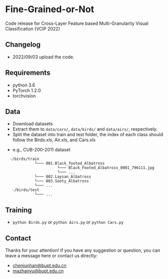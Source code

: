 # Fine-Grained-or-Not
Code release for Cross-Layer Feature based Multi-Granularity Visual Classification (VCIP 2022)


## Changelog
- 2022/09/03 upload the code.


## Requirements

- python 3.6
- PyTorch 1.2.0
- torchvision

## Data
- Download datasets
- Extract them to `data/cars/`, `data/birds/` and `data/airs/`, respectively.
- Split the dataset into train and test folder, the index of each class should follow the Birds.xls, Air.xls, and Cars.xls

* e.g., CUB-200-2011 dataset
```
  -/birds/train
	         └─── 001.Black_footed_Albatross
	                   └─── Black_Footed_Albatross_0001_796111.jpg
	                   └─── ...
	         └─── 002.Laysan_Albatross
	         └─── 003.Sooty_Albatross
	         └─── ...
   -/birds/test	
             └─── ...         
```


## Training
- `python Birds.py` or `python Airs.py` or `python Cars.py`


## Contact
Thanks for your attention!
If you have any suggestion or question, you can leave a message here or contact us directly:
- chenjunhan@bupt.edu.cn
- mazhanyu@bupt.edu.cn
